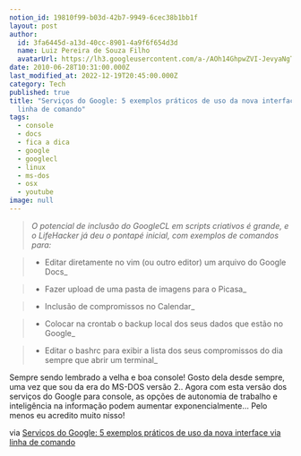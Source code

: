 ```yaml
---
notion_id: 19810f99-b03d-42b7-9949-6cec38b1bb1f
layout: post
author:
  id: 3fa6445d-a13d-40cc-8901-4a9f6f654d3d
  name: Luiz Pereira de Souza Filho
  avatarUrl: https://lh3.googleusercontent.com/a-/AOh14GhpwZVI-JevyaNgTdlrOT6YN20cI6V9Kxtq38Ij8AQ=s100
date: 2010-06-28T10:31:00.000Z
last_modified_at: 2022-12-19T20:45:00.000Z
category: Tech
published: true
title: "Serviços do Google: 5 exemplos práticos de uso da nova interface via
  linha de comando"
tags:
  - console
  - docs
  - fica a dica
  - google
  - googlecl
  - linux
  - ms-dos
  - osx
  - youtube
image: null
---
```


> _O potencial de inclusão do GoogleCL em scripts criativos é grande, e o LifeHacker já deu o pontapé inicial, com exemplos de comandos para:_

>

> * Editar diretamente no vim (ou outro editor) um arquivo do Google Docs_

> * Fazer upload de uma pasta de imagens para o Picasa_

> * Inclusão de compromissos no Calendar_

> * Colocar na crontab o backup local dos seus dados que estão no Google_

> * Editar o bashrc para exibir a lista dos seus compromissos do dia sempre que abrir um terminal_

Sempre sendo lembrado a velha e boa console! Gosto dela desde sempre, uma vez que sou da era do MS-DOS versão 2.. Agora com esta versão dos serviços do Google para console, as opções de autonomia de trabalho e inteligência na informação podem aumentar exponencialmente... Pelo menos eu acredito muito nisso!

via [Serviços do Google: 5 exemplos práticos de uso da nova interface via linha de comando](http://br-linux.org/2010/google-5-exemplos-praticos-de-uso-da-nova-interface-via-linha-de-comando/)

